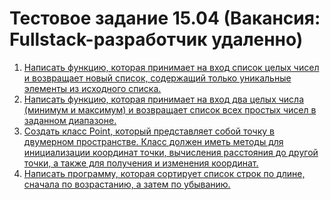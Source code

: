 # Тестовое задание 15.04 (Вакансия: Fullstack-разработчик удаленно)

1. [Написать функцию, которая принимает на вход список целых чисел и возвращает новый список, содержащий только уникальные элементы из исходного списка.](./01.py)
2. [Написать функцию, которая принимает на вход два целых числа (минимум и максимум) и возвращает список всех простых чисел в заданном диапазоне.](./02.py)
3. [Создать класс Point, который представляет собой точку в двумерном пространстве. Класс должен иметь методы для инициализации координат точки, вычисления расстояния до другой точки, а также для получения и изменения координат.](./03.py)
4. [Написать программу, которая сортирует список строк по длине, сначала по возрастанию, а затем по убыванию.](./04.py)